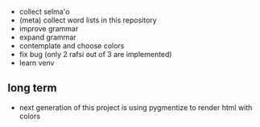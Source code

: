 - collect selma'o
- (meta) collect word lists in this repository
- improve grammar
- expand grammar
- contemplate and choose colors
- fix bug (only 2 rafsi out of 3 are implemented)
- learn venv


## long term
- next generation of this project is using pygmentize to render html with colors
